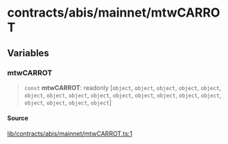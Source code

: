 # contracts/abis/mainnet/mtwCARROT

## Variables

### mtwCARROT

> `const` **mtwCARROT**: readonly [`object`, `object`, `object`, `object`, `object`, `object`, `object`, `object`, `object`, `object`, `object`, `object`, `object`, `object`, `object`, `object`, `object`, `object`]

#### Source

[lib/contracts/abis/mainnet/mtwCARROT.ts:1](https://github.com/PufferFinance/puffer-sdk/blob/410bf38e2593e1176e1abd4cab197430645d2d1a/lib/contracts/abis/mainnet/mtwCARROT.ts#L1)
